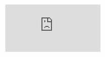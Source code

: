 ![image](https://github.com/jess-mw/desk23/blob/main/Documentation/3.%20UX%20Design/Prototyping/Wireframe%20files/4.%20Homepage%20-%20Globe%20Spin.pdf)
